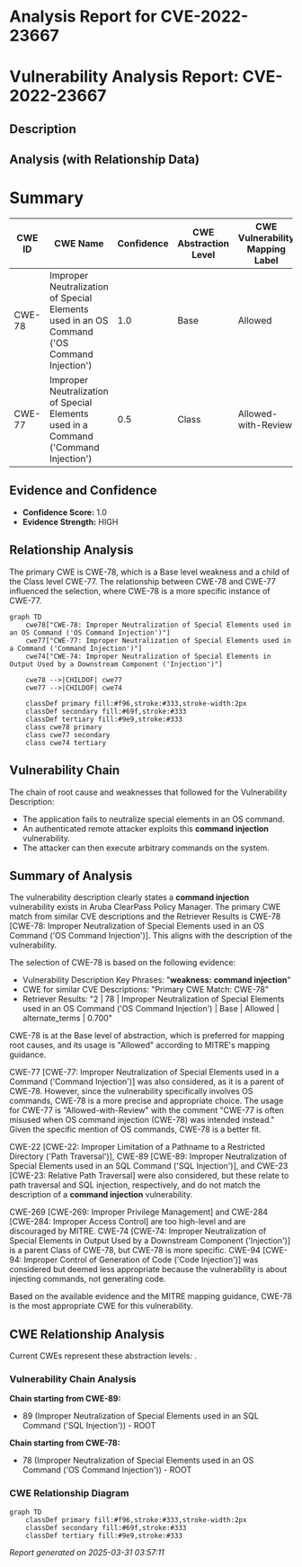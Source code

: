 # Analysis Report for CVE-2022-23667

# Vulnerability Analysis Report: CVE-2022-23667

## Description



## Analysis (with Relationship Data)

# Summary
| CWE ID | CWE Name | Confidence | CWE Abstraction Level | CWE Vulnerability Mapping Label | CWE-Vulnerability Mapping Notes |
|---|---|---|---|---|---|
| CWE-78 | Improper Neutralization of Special Elements used in an OS Command ('OS Command Injection') | 1.0 | Base | Allowed | Primary CWE |
| CWE-77 | Improper Neutralization of Special Elements used in a Command ('Command Injection') | 0.5 | Class | Allowed-with-Review | Secondary Candidate |

## Evidence and Confidence

*   **Confidence Score:** 1.0
*   **Evidence Strength:** HIGH

## Relationship Analysis
The primary CWE is CWE-78, which is a Base level weakness and a child of the Class level CWE-77. The relationship between CWE-78 and CWE-77 influenced the selection, where CWE-78 is a more specific instance of CWE-77.

```mermaid
graph TD
    cwe78["CWE-78: Improper Neutralization of Special Elements used in an OS Command ('OS Command Injection')"]
    cwe77["CWE-77: Improper Neutralization of Special Elements used in a Command ('Command Injection')"]
    cwe74["CWE-74: Improper Neutralization of Special Elements in Output Used by a Downstream Component ('Injection')"]

    cwe78 -->|CHILDOF| cwe77
    cwe77 -->|CHILDOF| cwe74
    
    classDef primary fill:#f96,stroke:#333,stroke-width:2px
    classDef secondary fill:#69f,stroke:#333
    classDef tertiary fill:#9e9,stroke:#333
    class cwe78 primary
    class cwe77 secondary
    class cwe74 tertiary
```

## Vulnerability Chain
The chain of root cause and weaknesses that followed for the Vulnerability Description:
  - The application fails to neutralize special elements in an OS command.
  - An authenticated remote attacker exploits this **command injection** vulnerability.
  - The attacker can then execute arbitrary commands on the system.

## Summary of Analysis
The vulnerability description clearly states a **command injection** vulnerability exists in Aruba ClearPass Policy Manager. The primary CWE match from similar CVE descriptions and the Retriever Results is CWE-78 [CWE-78: Improper Neutralization of Special Elements used in an OS Command ('OS Command Injection')]. This aligns with the description of the vulnerability.

The selection of CWE-78 is based on the following evidence:
* Vulnerability Description Key Phrases: "**weakness:** **command injection**"
* CWE for similar CVE Descriptions: "Primary CWE Match: CWE-78"
* Retriever Results: "2 | 78 | Improper Neutralization of Special Elements used in an OS Command ('OS Command Injection') | Base | Allowed | alternate_terms | 0.700"

CWE-78 is at the Base level of abstraction, which is preferred for mapping root causes, and its usage is "Allowed" according to MITRE's mapping guidance.

CWE-77 [CWE-77: Improper Neutralization of Special Elements used in a Command ('Command Injection')] was also considered, as it is a parent of CWE-78. However, since the vulnerability specifically involves OS commands, CWE-78 is a more precise and appropriate choice. The usage for CWE-77 is "Allowed-with-Review" with the comment "CWE-77 is often misused when OS command injection (CWE-78) was intended instead." Given the specific mention of OS commands, CWE-78 is a better fit.

CWE-22 [CWE-22: Improper Limitation of a Pathname to a Restricted Directory ('Path Traversal')], CWE-89 [CWE-89: Improper Neutralization of Special Elements used in an SQL Command ('SQL Injection')], and CWE-23 [CWE-23: Relative Path Traversal] were also considered, but these relate to path traversal and SQL injection, respectively, and do not match the description of a **command injection** vulnerability.

CWE-269 [CWE-269: Improper Privilege Management] and CWE-284 [CWE-284: Improper Access Control] are too high-level and are discouraged by MITRE.
CWE-74 [CWE-74: Improper Neutralization of Special Elements in Output Used by a Downstream Component ('Injection')] is a parent Class of CWE-78, but CWE-78 is more specific.
CWE-94 [CWE-94: Improper Control of Generation of Code ('Code Injection')] was considered but deemed less appropriate because the vulnerability is about injecting commands, not generating code.

Based on the available evidence and the MITRE mapping guidance, CWE-78 is the most appropriate CWE for this vulnerability.


## CWE Relationship Analysis

Current CWEs represent these abstraction levels: .


### Vulnerability Chain Analysis

**Chain starting from CWE-89:**
- 89 (Improper Neutralization of Special Elements used in an SQL Command ('SQL Injection')) - ROOT


**Chain starting from CWE-78:**
- 78 (Improper Neutralization of Special Elements used in an OS Command ('OS Command Injection')) - ROOT



### CWE Relationship Diagram

```mermaid
graph TD
    classDef primary fill:#f96,stroke:#333,stroke-width:2px
    classDef secondary fill:#69f,stroke:#333
    classDef tertiary fill:#9e9,stroke:#333
```



*Report generated on 2025-03-31 03:57:11*
